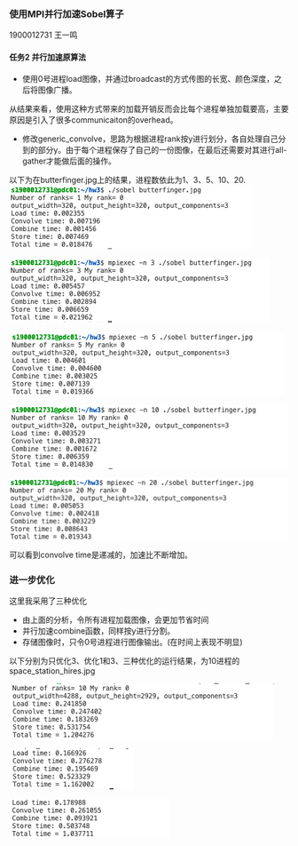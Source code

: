 ### 使用MPI并行加速Sobel算子

1900012731 王一鸣

#### 任务2 并行加速原算法

* 使用0号进程load图像，并通过broadcast的方式传图的长宽、颜色深度，之后将图像广播。

从结果来看，使用这种方式带来的加载开销反而会比每个进程单独加载要高，主要原因是引入了很多communicaiton的overhead。

* 修改generic_convolve，思路为根据进程rank按y进行划分，各自处理自己分到的部分y。由于每个进程保存了自己的一份图像，在最后还需要对其进行all-gather才能做后面的操作。

以下为在butterfinger.jpg上的结果，进程数依此为1、3、5、10、20.
![](pics/unacc_conv.png)

![](pics/acc_conv_3.png)

![](pics/acc_conv_5.png)

![](pics/acc_conv_10.png)

![](pics/acc_conv_20.png)

可以看到convolve time是递减的，加速比不断增加。

### 进一步优化

这里我采用了三种优化

* 由上面的分析，令所有进程加载图像，会更加节省时间
* 并行加速combine函数，同样按y进行分割。
* 存储图像时，只令0号进程进行图像输出。(在时间上表现不明显)

以下分别为只优化3、优化1和3、三种优化的运行结果，为10进程的space_station_hires.jpg

![](pics/unopt.png)

![](pics/no_comb.png)

![](pics/opt.png)
